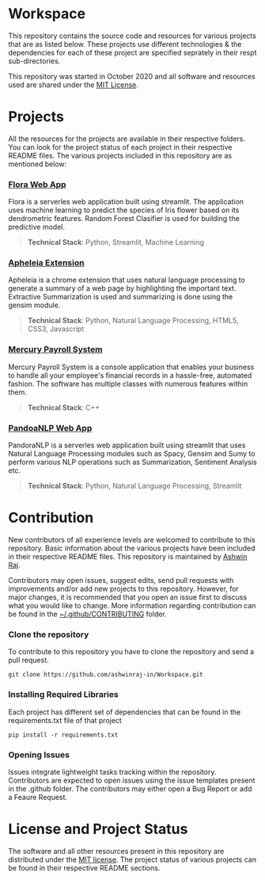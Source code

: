 # Workspace
This repository contains the source code and resources for various projects that are as listed below. These projects use different technologies & the dependencies for each of these project are specified seprately in their respt sub-directories.

This repository was started in October 2020 and all software and resources used are shared under the [MIT License](https://github.com/ashwinraj-in/Workspace/blob/main/LICENSE).

# Projects
All the resources for the projects are available in their respective folders. You can look for the project status of each project in their respective README files. The various projects included in this repository are as mentioned below:

### [Flora Web App](https://github.com/ashwinraj-in/Workspace/tree/main/FloraWebApp)
Flora is a serverles web application built using streamlit. The application uses machine learning to predict the species of Iris flower based on its dendrometric features. Random Forest Clasifier is used for building the predictive model.
> **Technical Stack**: Python, Streamlit, Machine Learning

### [Apheleia Extension](https://github.com/ashwinraj-in/Workspace/tree/main/ApheleiaExtension)
Apheleia is a chrome extension that uses natural language processing to generate a summary of a web page by highlighting the important text. Extractive Summarization is used and summarizing is done using the gensim module.
> **Technical Stack**: Python, Natural Language Processing, HTML5, CSS3, Javascript

### [Mercury Payroll System](https://github.com/ashwinraj-in/Workspace/tree/main/MercuryPayrollSystem)
Mercury Payroll System is a console application that enables your business to handle all your employee's financial records in a hassle-free, automated fashion. The software has multiple classes with numerous features within them.
> **Technical Stack**: C++

### [PandoaNLP Web App](https://github.com/ashwinraj-in/Workspace/tree/main/PandoraNLP)
PandoraNLP is a serverles web application built using streamlit that uses Natural Language Processing modules such as Spacy, Gensim and Sumy to perform various NLP operations such as Summarization, Sentiment Analysis etc.
> **Technical Stack**: Python, Natural Language Processing, Streamlit

# Contribution
New contributors of all experience levels are welcomed to contribute to this repository. Basic information about the various projects have been included in their respective README files. This repository is maintained by [Ashwin Raj](https://github.com/ashwinraj-in).

Contributors may open issues, suggest edits, send pull requests with improvements and/or add new projects to this repository. However, for major changes, it is recommended that you open an issue first to discuss what you would like to change. More information regarding contribution can be found in the [~/.github/CONTRIBUTING](https://github.com/ashwinraj-in/Workspace/tree/main/.github/CONTRIBUTING) folder.

### Clone the repository
To contribute to this repository you have to clone the repository and send a pull request.
```
git clone https://github.com/ashwinraj-in/Workspace.git
```
### Installing Required Libraries
Each project has different set of dependencies that can be found in the requirements.txt file of that project
```
pip install -r requirements.txt
```
### Opening Issues
Issues integrate lightweight tasks tracking within the repository. Contributors are expected to open issues using the issue templates present in the .github folder. The contributors may either open a Bug Report or add a Feaure Request.

# License and Project Status
The software and all other resources present in this repository are distributed under the [MIT license](https://github.com/ashwinraj-in/Workspace/blob/main/LICENSE). The project status of various projects can be found in their respective README sections.
